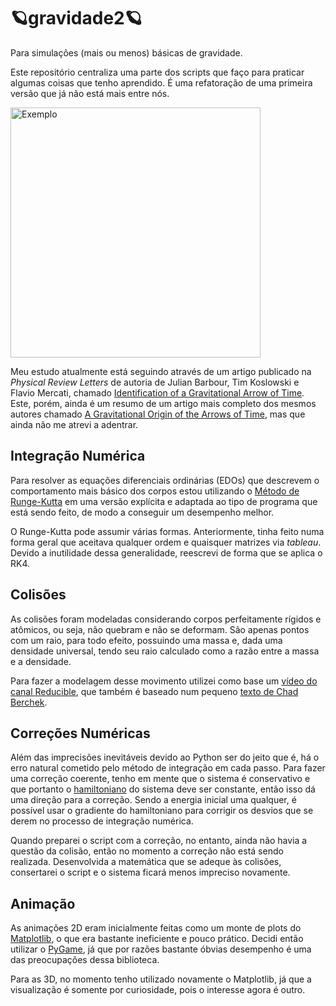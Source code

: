 # 🪐gravidade2🪐
Para simulações (mais ou menos) básicas de gravidade.

Este repositório centraliza uma parte dos scripts que faço para praticar algumas coisas que tenho aprendido. É uma refatoração de uma primeira versão que já não está mais entre nós.

<img src="https://www.linux.ime.usp.br/~potalej/img/gravidade_exemplo.gif" alt="Exemplo" width="400" height="400">

Meu estudo atualmente está seguindo através de um artigo publicado na _Physical Review Letters_ de autoria de Julian Barbour, Tim Koslowski e Flavio Mercati, chamado [Identification of a Gravitational Arrow of Time](https://physics.aps.org/featured-article-pdf/10.1103/PhysRevLett.113.181101). Este, porém, ainda é um resumo de um artigo mais completo dos mesmos autores chamado [A Gravitational Origin of the Arrows of Time](https://arxiv.org/abs/1310.5167), mas que ainda não me atrevi a adentrar.

## Integração Numérica
Para resolver as equações diferenciais ordinárias (EDOs) que descrevem o comportamento mais básico dos corpos estou utilizando o [Método de Runge-Kutta](https://en.wikipedia.org/wiki/Runge%E2%80%93Kutta_methods) em uma versão explícita e adaptada ao tipo de programa que está sendo feito, de modo a conseguir um desempenho melhor.

O Runge-Kutta pode assumir várias formas. Anteriormente, tinha feito numa forma geral que aceitava qualquer ordem e quaisquer matrizes via _tableau_. Devido a inutilidade dessa generalidade, reescrevi de forma que se aplica o RK4. 

## Colisões
As colisões foram modeladas considerando corpos perfeitamente rígidos e atômicos, ou seja, não quebram e não se deformam. São apenas pontos com um raio, para todo efeito, possuindo uma massa e, dada uma densidade universal, tendo seu raio calculado como a razão entre a massa e a densidade.

Para fazer a modelagem desse movimento utilizei como base um [vídeo do canal Reducible](https://youtu.be/eED4bSkYCB8), que também é baseado num pequeno [texto de Chad Berchek](https://www.vobarian.com/collisions/2dcollisions2.pdf).

## Correções Numéricas
Além das imprecisões inevitáveis devido ao Python ser do jeito que é, há o erro natural cometido pelo método de integração em cada passo. Para fazer uma correção coerente, tenho em mente que o sistema é conservativo e que portanto o [hamiltoniano](https://en.wikipedia.org/wiki/Hamiltonian_mechanics) do sistema deve ser constante, então isso dá uma direção para a correção. Sendo a energia inicial uma qualquer, é possível usar o gradiente do hamiltoniano para corrigir os desvios que se derem no processo de integração numérica.

Quando preparei o script com a correção, no entanto, ainda não havia a questão da colisão, então no momento a correção não está sendo realizada. Desenvolvida a matemática que se adeque às colisões, consertarei o script e o sistema ficará menos impreciso novamente.

## Animação
As animações 2D eram inicialmente feitas como um monte de plots do [Matplotlib](https://matplotlib.org/), o que era bastante ineficiente e pouco prático. Decidi então utilizar o [PyGame](https://www.pygame.org/news), já que por razões bastante óbvias desempenho é uma das preocupações dessa biblioteca.

Para as 3D, no momento tenho utilizado novamente o Matplotlib, já que a visualização é somente por curiosidade, pois o interesse agora é outro.